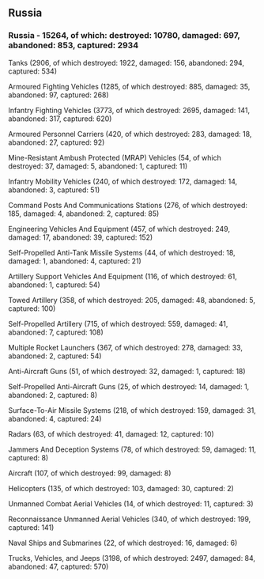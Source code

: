 
 
 ## Russia
 
 ### Russia - 15264, of which: destroyed: 10780, damaged: 697, abandoned: 853, captured: 2934

 

 

 Tanks (2906, of which destroyed: 1922, damaged: 156, abandoned: 294, captured: 534)

 Armoured Fighting Vehicles (1285, of which destroyed: 885, damaged: 35, abandoned: 97, captured: 268)

 Infantry Fighting Vehicles (3773, of which destroyed: 2695, damaged: 141, abandoned: 317, captured: 620)

 Armoured Personnel Carriers (420, of which destroyed: 283, damaged: 18, abandoned: 27, captured: 92)

 Mine-Resistant Ambush Protected (MRAP) Vehicles (54, of which destroyed: 37, damaged: 5, abandoned: 1, captured: 11)

 Infantry Mobility Vehicles (240, of which destroyed: 172, damaged: 14, abandoned: 3, captured: 51)

 Command Posts And Communications Stations (276, of which destroyed: 185, damaged: 4, abandoned: 2, captured: 85)

 Engineering Vehicles And Equipment (457, of which destroyed: 249, damaged: 17, abandoned: 39, captured: 152)

 Self-Propelled Anti-Tank Missile Systems (44, of which destroyed: 18, damaged: 1, abandoned: 4, captured: 21)

 Artillery Support Vehicles And Equipment (116, of which destroyed: 61, abandoned: 1, captured: 54)

 Towed Artillery (358, of which destroyed: 205, damaged: 48, abandoned: 5, captured: 100)

 Self-Propelled Artillery (715, of which destroyed: 559, damaged: 41, abandoned: 7, captured: 108)

 Multiple Rocket Launchers (367, of which destroyed: 278, damaged: 33, abandoned: 2, captured: 54)

 Anti-Aircraft Guns (51, of which destroyed: 32, damaged: 1, captured: 18)

 Self-Propelled Anti-Aircraft Guns (25, of which destroyed: 14, damaged: 1, abandoned: 2, captured: 8)

 Surface-To-Air Missile Systems (218, of which destroyed: 159, damaged: 31, abandoned: 4, captured: 24)

 Radars (63, of which destroyed: 41, damaged: 12, captured: 10)

 Jammers And Deception Systems (78, of which destroyed: 59, damaged: 11, captured: 8)

 Aircraft (107, of which destroyed: 99, damaged: 8)

 Helicopters (135, of which destroyed: 103, damaged: 30, captured: 2)

 Unmanned Combat Aerial Vehicles (14, of which destroyed: 11, captured: 3)

 Reconnaissance Unmanned Aerial Vehicles (340, of which destroyed: 199, captured: 141)

 Naval Ships and Submarines (22, of which destroyed: 16, damaged: 6)

 Trucks, Vehicles, and Jeeps (3198, of which destroyed: 2497, damaged: 84, abandoned: 47, captured: 570)

